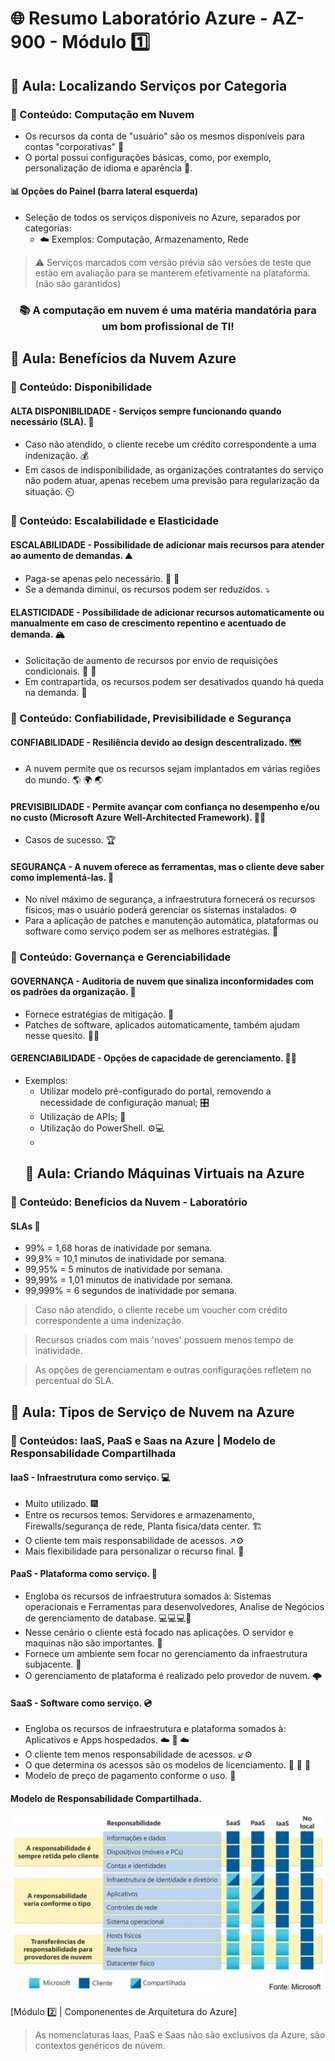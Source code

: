 # 🌐 Resumo Laboratório Azure - AZ-900 - Módulo 1️⃣

## 🏫 Aula: Localizando Serviços por Categoria
### 🔖 Conteúdo: Computação em Nuvem

* Os recursos da conta de "usuário" são os mesmos disponíveis para contas "corporativas" 🔄
* O portal possui configurações básicas, como, por exemplo, personalização de idioma e aparência 🎨.

#### 📊 Opções do Painel (barra lateral esquerda)
* Seleção de todos os serviços disponíveis no Azure, separados por categorias:
  * ☁️ Exemplos: Computação, Armazenamento, Rede

> ⚠️ Serviços marcados com versão prévia são versões de teste que estão em avaliação para se manterem efetivamente na plataforma. (não são garantidos)

 
### <p align="center"> 📚 A computação em nuvem é uma matéria mandatória para um bom profissional de TI!</p>



## 🏫 Aula: Benefícios da Nuvem Azure

### 🔖 Conteúdo: Disponibilidade

#### ALTA DISPONIBILIDADE - Serviços sempre funcionando quando necessário (SLA). 🤝
* Caso não atendido, o cliente recebe um crédito correspondente a uma indenização. 💰
* Em casos de indisponibilidade, as organizações contratantes do serviço não podem atuar, apenas recebem uma previsão para regularização da situação. ⏲️

### 🔖 Conteúdo: Escalabilidade e Elasticidade

#### ESCALABILIDADE - Possibilidade de adicionar mais recursos para atender ao aumento de demandas. ⛰️
* Paga-se apenas pelo necessário. 🐖 💸
* Se a demanda diminui, os recursos podem ser reduzidos. ⤵️

#### ELASTICIDADE - Possibilidade de adicionar recursos automaticamente ou manualmente em caso de crescimento repentino e acentuado de demanda. 🏔️
* Solicitação de aumento de recursos por envio de requisições condicionais. 🛒 🧠
* Em contrapartida, os recursos podem ser desativados quando há queda na demanda. 🔽

### 🔖 Conteúdo: Confiabilidade, Previsibilidade e Segurança

#### CONFIABILIDADE - Resiliência devido ao design descentralizado. 🗺️
* A nuvem permite que os recursos sejam implantados em várias regiões do mundo. 🌎 🌍 🌏

#### PREVISIBILIDADE - Permite avançar com confiança no desempenho e/ou no custo (Microsoft Azure Well-Architected Framework). 🦸‍♂️
* Casos de sucesso. 🏆

#### SEGURANÇA - A nuvem oferece as ferramentas, mas o cliente deve saber como implementá-las. 🦺
* No nível máximo de segurança, a infraestrutura fornecerá os recursos físicos, mas o usuário poderá gerenciar os sistemas instalados. ⚙️
* Para a aplicação de patches e manutenção automática, plataformas ou software como serviço podem ser as melhores estratégias. 🤖

### 🔖 Conteúdo: Governança e Gerenciabilidade

#### GOVERNANÇA - Auditoria de nuvem que sinaliza inconformidades com os padrões da organização. 🔎
* Fornece estratégias de mitigação. 🧰
* Patches de software, aplicados automaticamente, também ajudam nesse quesito. 💁‍♂️

#### GERENCIABILIDADE - Opções de capacidade de gerenciamento. 👨‍💼
* Exemplos:
  * Utilizar modelo pré-configurado do portal, removendo a necessidade de configuração manual; 🎛️
  * Utilização de APIs; 🔌
  * Utilização do PowerShell. ⚙️💻
  * 
  ## 🏫 Aula: Criando Máquinas Virtuais na Azure

### 🔖 Conteúdo: Beneficios da Nuvem - Laboratório

#### SLAs 🤝
* 99% = 1,68 horas de inatividade por semana.
* 99,9% = 10,1 minutos de inatividade por semana.
* 99,95% = 5 minutos de inatividade por semana.
* 99,99% = 1,01 minutos de inatividade por semana.
* 99,999% = 6 segundos de inatividade por semana.
> Caso não atendido, o cliente recebe um voucher com crédito correspondente a uma indenização.

> Recursos criados com mais 'noves' possuem menos tempo de inatividade.
 
> As opções de gerenciamentam e outras configurações refletem no percentual do SLA.
> 
## 🏫 Aula: Tipos de Serviço de Nuvem na Azure

### 🔖 Conteúdos: IaaS, PaaS e Saas na Azure | Modelo de Responsabilidade Compartilhada

#### IaaS - Infraestrutura como serviço. 💻
* Muito utilizado. 🎆
* Entre os recursos temos: Servidores e armazenamento, Firewalls/segurança de rede, Planta fisica/data center. 🏗️
* O cliente tem mais responsabilidade de acessos. ↗️⚙️
* Mais flexibilidade para personalizar o recurso final. 🔆

#### PaaS - Plataforma como serviço. 🧰
* Engloba os recursos de infraestrutura somados à: Sistemas operacionais e Ferramentas para desenvolvedores, Analise de Negócios de gerenciamento de database. 💻💻💻🔆
* Nesse cenário o cliente está focado nas aplicações. O servidor e maquinas não são importantes. 👀
* Fornece um ambiente sem focar no gerenciamento da infraestrutura subjacente. 🌴
* O gerenciamento de plataforma é realizado pelo provedor de nuvem. 🌩️

#### SaaS - Software como serviço. 💿
* Engloba os recursos de infraestrutura e plataforma somados à: Aplicativos e Apps hospedados. ☁️ 📱 ☁️
* O cliente tem menos responsabilidade de acessos. ↙️⚙️
* O que determina os acessos são os modelos de licenciamento. 🥇 🥈 🥉
* Modelo de preço de pagamento conforme o uso. 💸

#### Modelo de Responsabilidade Compartilhada.
![Modelo](https://github.com/thiagofs84/Res_Lab_Azure/blob/main/Modelo.JPG)

[Módulo 2️⃣ | Componenentes de Arquitetura do Azure]



> As nomenclaturas Iaas, PaaS e Saas não são exclusivos da Azure, são contextos genéricos de núvem.
